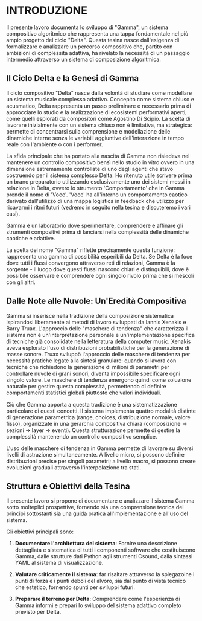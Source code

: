 # INTRODUZIONE

Il presente lavoro documenta lo sviluppo di "Gamma", un sistema compositivo algoritmico che rappresenta una tappa fondamentale nel più ampio progetto del ciclo "Delta". Questa tesina nasce dall'esigenza di formalizzare e analizzare un percorso compositivo che, partito con ambizioni di complessità adattiva, ha rivelato la necessità di un passaggio intermedio attraverso un sistema di composizione algoritmica.

## Il Ciclo Delta e la Genesi di Gamma

Il ciclo compositivo "Delta" nasce dalla volontà di studiare come modellare un sistema musicale complesso adattivo. Concepito come sistema chiuso e acusmatico, Delta rappresenta un passo preliminare e necessario prima di approcciare lo studio e la realizzazione di ecosistemi performativi aperti, come quelli esplorati da compositori come Agostino Di Scipio. La scelta di lavorare inizialmente con un sistema chiuso non è limitativa, ma strategica: permette di concentrarsi sulla comprensione e modellazione delle dinamiche interne senza le variabili aggiuntive dell'interazione in tempo reale con l'ambiente o con i performer.

La sfida principale che ha portato alla nascita di Gamma non risiedeva nel mantenere un controllo compositivo bensì nello studio in vitro ovvero in una dimensione estremamente controllate di uno degli agenti che stavo costruendo per il sistema complesso Delta. Ho ritenuto utile scrivere prima un brano preparatorio utilizzando esclusivamente uno dei sistemi messi in relazione in Delta, ovvero lo strumento 'Comportamento' che in Gamma prende il nome di 'Voce'. 'Voce' ha all'interno un comportamento caotico derivato dall'utilizzo di una mappa logistica in feedback che utilizzo per ricavarmi i ritmi futuri (vedremo in seguito nella tesina e discuteremo i vari casi).

Gamma è un laboratorio dove sperimentare, comprendere e affinare gli strumenti compositivi prima di lanciarsi nella complessità delle dinamiche caotiche e adattive.

La scelta del nome "Gamma" riflette precisamente questa funzione: rappresenta una gamma di possibilità esperibili da Delta. Se Delta è la foce dove tutti i flussi convergono attraverso reti di relazioni, Gamma è la sorgente - il luogo dove questi flussi nascono chiari e distinguibili, dove è possibile osservare e comprendere ogni singolo rivolo prima che si mescoli con gli altri.

## Dalle Note alle Nuvole: Un'Eredità Compositiva

Gamma si inserisce nella tradizione della composizione sistematica ispirandosi liberamente ai metodi di lavoro sviluppati da Iannis Xenakis e Barry Truax. L'approccio delle "maschere di tendenza" che caratterizza il sistema non è un'interpretazione personale e un'implementazione specifica di tecniche già consolidate nella letteratura della computer music. Xenakis aveva esplorato l'uso di distribuzioni probabilistiche per la generazione di masse sonore. Truax sviluppò l'approccio delle maschere di tendenza per necessità pratiche legate alla sintesi granulare: quando si lavora con tecniche che richiedono la generazione di milioni di parametri per controllare nuvole di grani sonori, diventa impossibile specificare ogni singolo valore. Le maschere di tendenza emergono quindi come soluzione naturale per gestire questa complessità, permettendo di definire comportamenti statistici globali piuttosto che valori individuali.

Ciò che Gamma apporta a questa tradizione è una sistematizzazione particolare di questi concetti. Il sistema implementa quattro modalità distinte di generazione parametrica (range, choices, distribuzione normale, valore fisso), organizzate in una gerarchia compositiva chiara (composizione → sezioni → layer → eventi). Questa strutturazione permette di gestire la complessità mantenendo un controllo compositivo semplice.

L'uso delle maschere di tendenza in Gamma permette di lavorare su diversi livelli di astrazione simultaneamente. A livello micro, si possono definire distribuzioni precise per singoli parametri; a livello macro, si possono creare evoluzioni graduali attraverso l'interpolazione tra stati.

## Struttura e Obiettivi della Tesina

Il presente lavoro si propone di documentare e analizzare il sistema Gamma sotto molteplici prospettive, fornendo sia una comprensione teorica dei principi sottostanti sia una guida pratica all'implementazione e all'uso del sistema.

Gli obiettivi principali sono:

1. **Documentare l'architettura del sistema**: Fornire una descrizione dettagliata e sistematica di tutti i componenti software che costituiscono Gamma, dalle strutture dati Python agli strumenti Csound, dalla sintassi YAML al sistema di visualizzazione.

4. **Valutare criticamente il sistema**: far risaltare attraverso la spiegazoine i punti di forza e i punti deboli del alvoro, sia dal punto di vista tecnico che estetico, fornendo spunti per sviluppi futuri.

5. **Preparare il terreno per Delta**: Comprendere come l'esperienza di Gamma informi e prepari lo sviluppo del sistema adattivo completo previsto per Delta.
